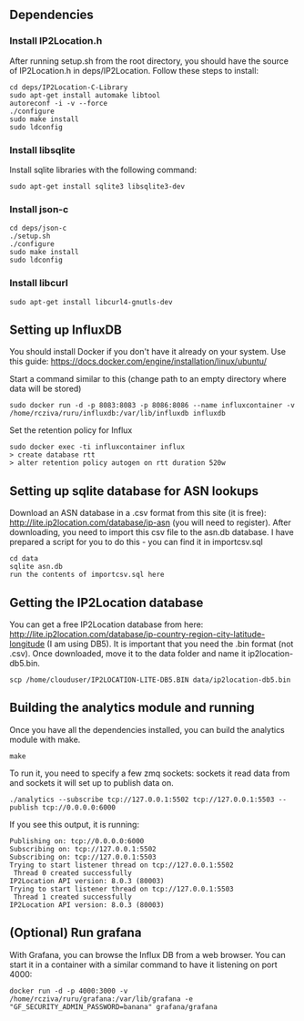 
## Dependencies 

### Install IP2Location.h

After running setup.sh from the root directory, you should have the source of IP2Location.h in deps/IP2Location. Follow these steps to install:

    cd deps/IP2Location-C-Library
    sudo apt-get install automake libtool
    autoreconf -i -v --force
    ./configure
    sudo make install
    sudo ldconfig

### Install libsqlite

Install sqlite libraries with the following command:

    sudo apt-get install sqlite3 libsqlite3-dev

### Install json-c

    cd deps/json-c
    ./setup.sh
    ./configure
    sudo make install
    sudo ldconfig

### Install libcurl

    sudo apt-get install libcurl4-gnutls-dev

## Setting up InfluxDB

You should install Docker if you don't have it already on your system. Use this guide: https://docs.docker.com/engine/installation/linux/ubuntu/

Start a command similar to this (change path to an empty directory where data will be stored)

    sudo docker run -d -p 8083:8083 -p 8086:8086 --name influxcontainer -v /home/rcziva/ruru/influxdb:/var/lib/influxdb influxdb

Set the retention policy for Influx

    sudo docker exec -ti influxcontainer influx 
    > create database rtt
    > alter retention policy autogen on rtt duration 520w 

## Setting up sqlite database for ASN lookups

Download an ASN database in a .csv format from this site (it is free): http://lite.ip2location.com/database/ip-asn (you will need to register). After downloading, you need to import this csv file to the asn.db database. I have prepared a script for you to do this - you can find it in importcsv.sql

    cd data
    sqlite asn.db
    run the contents of importcsv.sql here

## Getting the IP2Location database

You can get a free IP2Location database from here: http://lite.ip2location.com/database/ip-country-region-city-latitude-longitude (I am using DB5). It is important that you need the .bin format (not .csv). Once downloaded, move it to the data folder and name it ip2location-db5.bin.

    scp /home/clouduser/IP2LOCATION-LITE-DB5.BIN data/ip2location-db5.bin

## Building the analytics module and running

Once you have all the dependencies installed, you can build the analytics module with make.

    make

To run it, you need to specify a few zmq sockets: sockets it read data from and sockets it will set up to publish data on.

    ./analytics --subscribe tcp://127.0.0.1:5502 tcp://127.0.0.1:5503 --publish tcp://0.0.0.0:6000

If you see this output, it is running:

    Publishing on: tcp://0.0.0.0:6000
    Subscribing on: tcp://127.0.0.1:5502
    Subscribing on: tcp://127.0.0.1:5503
    Trying to start listener thread on tcp://127.0.0.1:5502
     Thread 0 created successfully
    IP2Location API version: 8.0.3 (80003)
    Trying to start listener thread on tcp://127.0.0.1:5503
     Thread 1 created successfully
    IP2Location API version: 8.0.3 (80003) 


## (Optional) Run grafana 

With Grafana, you can browse the Influx DB from a web browser. You can start it in a container with a similar command to have it listening on port 4000:

    docker run -d -p 4000:3000 -v /home/rcziva/ruru/grafana:/var/lib/grafana -e "GF_SECURITY_ADMIN_PASSWORD=banana" grafana/grafana

